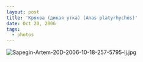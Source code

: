 ```yaml
---
layout: post
title: 'Кряква (дикая утка) (Anas platyrhychos)'
date: Oct 20, 2006
tags:
  - photos
---
```


![Sapegin-Artem-20D-2006-10-18-257-5795-lj.jpg](upload://Sapegin-Artem-20D-2006-10-18-257-5795-lj.jpg)

